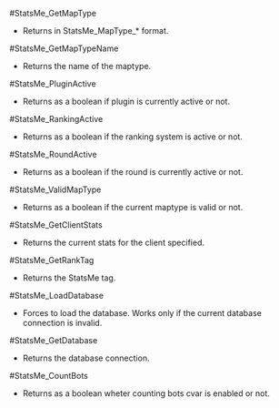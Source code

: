 #StatsMe_GetMapType
  - Returns in StatsMe_MapType_* format.

#StatsMe_GetMapTypeName
  - Returns the name of the maptype.

#StatsMe_PluginActive
  - Returns as a boolean if plugin is currently active or not.

#StatsMe_RankingActive
  - Returns as a boolean if the ranking system is active or not.
 
#StatsMe_RoundActive
  - Returns as a boolean if the round is currently active or not.

#StatsMe_ValidMapType
  - Returns as a boolean if the current maptype is valid or not.

#StatsMe_GetClientStats
  - Returns the current stats for the client specified.

#StatsMe_GetRankTag
  - Returns the StatsMe tag.

#StatsMe_LoadDatabase
  - Forces to load the database. Works only if the current database connection is invalid.

#StatsMe_GetDatabase
  - Returns the database connection.

#StatsMe_CountBots
  - Returns as a boolean wheter counting bots cvar is enabled or not.
